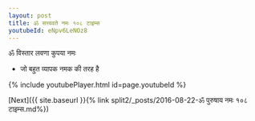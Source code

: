 ```yaml
---
layout: post
title: ॐ सत्त्ववते नमः १०८ टाइम्स
youtubeId: eNpv6LeNOz8
---
```

 
 
 ॐ विस्तार लवणा कुपया नमः  
 
 -  जो बहुत व्यापक नमक की तरह है 
 
  
 
  
 
 
 
 
 
 


{% include youtubePlayer.html id=page.youtubeId %}
 
[Next]({{ site.baseurl }}{% link  split2/_posts/2016-08-22-ॐ पुरुषाय नमः १०८ टाइम्स.md%})
 
